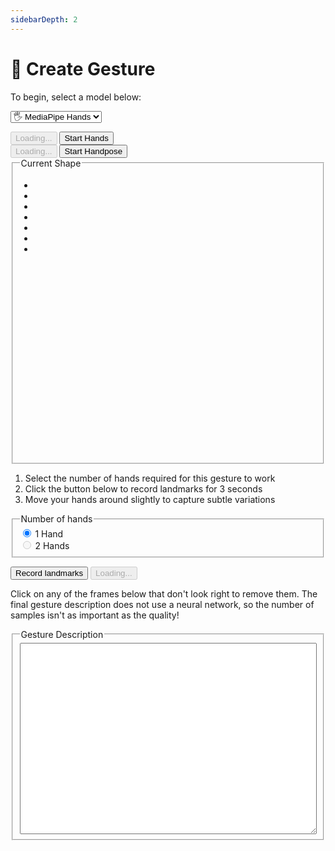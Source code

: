 ```yaml
---
sidebarDepth: 2
---
```

# 🖖 Create Gesture

<div class="row align-top">
  <div class="col-6"><div></div></div>
  <div class="col-6">
    <Window title="Step 1: Choose a model">
      <section>
        <p>To begin, select a model below:</p>
        <p>
          <select ref="modelSelector" class="full-width" @change="updateModel">
            <option value="hands">🖐 MediaPipe Hands</option>
          </select>
        </p>
        <div class="model-button-container model-button-container-hands">
          <HandsfreeToggle class="full-width handsfree-hide-when-started-without-hands" text-off="Start Hands" text-on="Stop Hands Model" :opts="demoOpts.hands" />
          <button class="handsfree-show-when-started-without-hands handsfree-show-when-loading" disabled><Fa-Spinner spin /> Loading...</button>
          <button class="handsfree-show-when-started-without-hands handsfree-hide-when-loading" @click="startDemo('hands')"><Fa-Video /> Start Hands</button>
        </div>
        <div class="model-button-container model-button-container-handpose hidden">
          <HandsfreeToggle class="full-width handsfree-hide-when-started-without-handpose" text-off="Start Handpose" text-on="Stop Handpose Model" :opts="demoOpts.handpose" />
          <button class="handsfree-show-when-started-without-handpose handsfree-show-when-loading" disabled><Fa-Spinner spin /> Loading...</button>
          <button class="handsfree-show-when-started-without-handpose handsfree-hide-when-loading" @click="startDemo('handpose')"><Fa-Video /> Start Handpose</button>
        </div>
      </section>
    </Window>
  </div>
</div>

<Window title="Step 2: Collect samples">
  <div class="row align-top">
    <div class="col-6">
      <fieldset>
        <legend>Current Shape</legend>
        <ul ref="currentShapeBox" class="mt-0 mb-0 tree-view" style="min-height: 430px">
          <li>&nbsp;</li>
          <li>&nbsp;</li>
          <li>&nbsp;</li>
          <li>&nbsp;</li>
          <li>&nbsp;</li>
          <li>&nbsp;</li>
          <li>&nbsp;</li>
        </ul>
      </fieldset>
    </div>
    <div class="col-6">
      <ol>
        <li>Select the number of hands required for this gesture to work</li>
        <li>Click the button below to record landmarks for 3 seconds</li>
        <li>Move your hands around slightly to capture subtle variations</li>
      </ol>
      <p>
        <fieldset>
          <legend>Number of hands</legend>
          <div class="field-row">
            <input id="radio-1-hands" type="radio" name="radio-number-hands" checked>
            <label for="radio-1-hands">1 Hand</label>
          </div>
          <div class="field-row">
            <input id="radio-2-hands" disabled type="radio" name="radio-number-hands">
            <label for="radio-2-hands">2 Hands</label>
          </div>
        </fieldset>
      </p>
      <div>
        <button ref="recordLandmarks" class="handsfree-hide-when-loading full-width" @click="startRecordingShapes">Record landmarks</button>
        <button disabled class="handsfree-show-when-loading"><Fa-Spinner spin /> Loading...</button>
      </div>
    </div>
  </div>
</Window>


<Window title="Step 3: Clean Data">
  <p>Click on any of the frames below that don't look right to remove them. The final gesture description does not use a neural network, so the number of samples isn't as important as the quality!</p>
  <div ref="recordingCanvasContainer" class="row align-top">
  </div>
</Window>

<Window title="Step 4: Gesture Description">
  <div class="row align-top">
    <div class="col-6">
      <fieldset>
        <legend>Gesture Description</legend>
        <textarea ref="gestureDescriptionJSON" style="width: 100%" rows=20></textarea>
      </fieldset>
    </div>
    <div class="col-6"></div>
  </div>
</Window>




<!-- Code -->
<script>
let countdown = 3

export default {
  data () {
    return {
      recordedShapes: [],

      demoOpts: {
        hands: {
          autostart: true,
          weboji: false,
          hands: {
            enabled: true,
            maxNumHands: 1
          },
          handpose: false,
          facemesh: false,
          pose: false,
          holistic: false,
        },
        handpose: {
          autostart: true,
          weboji: false,
          hands: false,
          handpose: true,
          facemesh: false,
          pose: false,
          holistic: false,
        }
      }
    }
  },

  /**
   * Creates a plugin that highlights emojis
   */
  mounted () {
    // Recursive because of the way we're loading handsfree into the docs
    const checkHandsfree = () => {
      if (this.$root.handsfree) {
        this.$nextTick(() => {
          this.$root.handsfree.use('displayShape', this.displayShape)

          this.$root.handsfree.use('recordShapes', {
            enabled: false,
            onFrame: this.$root.handsfree.throttle(this.recordShapes, 100),
            onEnable: this.resetShapes,
            onDisable: this.stopRecordingShapes
          })
        })
      } else {
        setTimeout(checkHandsfree, 5)
      }
    }

    checkHandsfree()
  },

  destroyed () {
    this.$root.handsfree.plugin.displayShape.disable()
    this.$root.handsfree.plugin.recordShapes.disable()
  },

  methods: {
    /**
     * Start the page with our preset options
     * @param {string} model The name of the model to switch to
     * @param {Function} callback 
     */
    startDemo (model, callback) {
      this.$root.handsfree.update(this.demoOpts[model], callback)
    },

    /**
     * Change the model and update buttons
     */
    updateModel (ev) {
      const model = ev.target.value

      document.querySelectorAll('.model-button-container').forEach($el => {
        if ($el.classList.contains(`model-button-container-${model}`)) {
          $el.classList.remove('hidden')
        } else {
          $el.classList.add('hidden')
        }
      })
    },

    /**
     * Clears out the recorded shapes
     */
    resetShapes () {
      this.recordedShapes = []
    },

    /**
     * Shows what the current model shape is
     */
    displayShape (data) {
      // MediaPipe Hands
      if (data.hands && data.hands.gesture) {
        let shape = ''
        const gestures = data.hands.gesture
        const gesture = gestures.find(gesture => !!gesture)
        
        if (gesture) {
          shape += `<li>Thumb | ${gesture.pose[0][1]} | ${gesture.pose[0][2]}</li>`
          shape += `<li>Index | ${gesture.pose[1][1]} | ${gesture.pose[1][2]}</li>`
          shape += `<li>Middle | ${gesture.pose[2][1]} | ${gesture.pose[2][2]}</li>`
          shape += `<li>Ring | ${gesture.pose[3][1]} | ${gesture.pose[3][2]}</li>`
          shape += `<li>Pinky | ${gesture.pose[4][1]} | ${gesture.pose[4][2]}</li>`
          shape += `<li>--------</li>`
          shape += '<li></li>'
        } else {
          shape += '<li>&nbsp;</li><li>&nbsp;</li><li>&nbsp;</li><li>&nbsp;</li><li>&nbsp;</li><li>&nbsp;</li>'
        }

        this.$refs.currentShapeBox.innerHTML = shape
      }

      // TensorFlow Handpose
      // @todo
      // if (data.handpose) {}
    },

    /**
     * Records the gesture shapes over 3 seconds
     */
    startRecordingShapes () {
      if (!this.$root.handsfree.isLooping) {
        this.startDemo(this.$refs.modelSelector.value, this.startRecordingShapes)
      } else {
        countdown = 0
        this.$refs.recordLandmarks.disabled = true
        this.countdown()
      }
    },

    /**
     * Handle the countdown
     */
    countdown () {
      if (--countdown > 0) {
        this.$refs.recordLandmarks.innerText = `${countdown}...`
        setTimeout(() => {
          this.countdown()
        }, 1000)
      } else {
        this.$root.handsfree.plugin.recordShapes.enable()
        this.$refs.recordLandmarks.innerText = 'Recording...'
      }
    },

    /**
     * Record landmarks and the shape
     */
    recordShapes (data) {
      if (data.hands) {
        this.recordedShapes.push({
          gesture: data.hands.gesture,
          landmarks: data.hands.landmarks
        })
      }
      // @todo
      // if (data.handpose) {}

      if (this.recordedShapes.length > 29) {
        this.$root.handsfree.plugin.recordShapes.disable()
      }
    },

    /**
     * Stop recording landmarks/shapes and re-enable button
     */
    stopRecordingShapes () {
      this.$refs.recordLandmarks.disabled = false
      this.$refs.recordLandmarks.innerText = 'Record Landmarks'
      this.renderRecording()
    },

    /**
     * Displays a grid of all the shapes
     */
    renderRecording () {
      this.$refs.recordingCanvasContainer.innerHTML = ''
      
      this.recordedShapes.forEach((recording, frame) => {
        const $wrap = document.createElement('DIV')
        $wrap.classList.add('landmark-canvas-wrap', 'col-5')

        const $canvas = document.createElement('CANVAS')
        $canvas.classList.add('landmark-canvas')
        
        $canvas.width = this.$root.handsfree.debug.$canvas.hands.width
        $canvas.height = this.$root.handsfree.debug.$canvas.hands.height
        $canvas.addEventListener('click', () => this.toggleFrame($canvas, frame))

        $wrap.appendChild($canvas)
        this.$refs.recordingCanvasContainer.appendChild($wrap)

        this.renderHand($canvas, recording)
        this.generateGestureDescription()
      })
    },

    /**
     * Renders the landmark into each canvas
     */
    renderHand ($canvas, frame) {
      const context = $canvas.getContext('2d')
      
      // Draw skeletons
      frame.landmarks.forEach(landmarks => {
        drawConnectors(context, landmarks, HAND_CONNECTIONS, {color: '#00FF00', lineWidth: 5})
        drawLandmarks(context, landmarks, {color: '#FF0000', lineWidth: 2})
      })
    },

    /**
     * Select a frame on/off for compiling
     * - Regenerates gesture description each time
     */
    toggleFrame ($canvas, frame) {
      if ($canvas.classList.contains('removed')) {
        $canvas.classList.remove('removed')
        this.recordedShapes[frame].removed = false
      } else {
        $canvas.classList.add('removed')
        this.recordedShapes[frame].removed = true
      }

      this.generateGestureDescription()
    },

    /**
     * Generates the gesture description as JSON
     */
    generateGestureDescription () {
      const description = {
        Thumb: {
          curl: {},
          direction: {}
        },
        Index: {
          curl: {},
          direction: {}
        },
        Middle: {
          curl: {},
          direction: {}
        },
        Ring: {
          curl: {},
          direction: {}
        },
        Pinky: {
          curl: {},
          direction: {}
        },
      }
      
      const numHands = document.querySelector('[name="radio-number-hands"]:checked').value

      // Loop through each frame
      this.recordedShapes.forEach(shape => {
        if (shape.removed) return
        const gesture = shape.gesture.find(gesture => !!gesture)

        if (gesture.pose) {
          const landmarks = shape.landmarks.find(landmarks => !!landmarks)

          // loop through each finger
          gesture.pose.forEach(finger => {
            // Tally same curls
            if (!description[finger[0]].curl[finger[1]]) {
              description[finger[0]].curl[finger[1]] = 1
            } else {
              description[finger[0]].curl[finger[1]]++
            }
  
            // Tally same directions
            if (!description[finger[0]].direction[finger[2]]) {
              description[finger[0]].direction[finger[2]] = 1
            } else {
              description[finger[0]].direction[finger[2]]++
            }
          })
        }
      })

      this.$refs.gestureDescriptionJSON.value = JSON.stringify(description, null, 2)
    }
  }
}
</script>

<style lang="stylus">
.gesture-emoji
  font-size 30px
  display inline-block
  margin-right 10px
  margin-bottom 10px
  opacity 0.2

  &.active
    opacity 1

.landmark-canvas-wrap
  padding 3px
  box-sizing border-box
  
.landmark-canvas
  background #222
  width 100%
  transform scale(-1, 1)

  &:hover
    opacity 0.5
    background #666
  
  &.removed
    opacity 0.35
    background #999
</style>